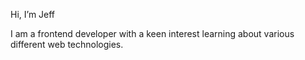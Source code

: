 Hi, I’m Jeff

I am a frontend developer with a keen interest learning about various different web technologies.
